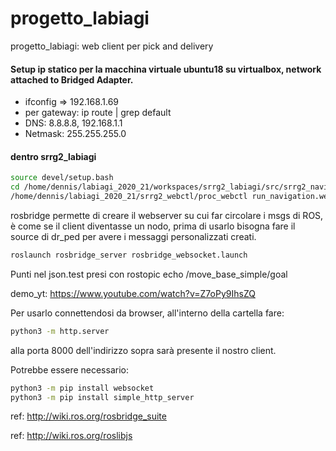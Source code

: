 # progetto_labiagi
progetto_labiagi: web client per pick and delivery

#### Setup ip statico per la macchina virtuale ubuntu18 su virtualbox, network attached to Bridged Adapter.
-  ifconfig => 192.168.1.69
- per gateway: ip route | grep default
- DNS: 8.8.8.8, 192.168.1.1
- Netmask: 255.255.255.0

#### dentro srrg2_labiagi

```sh 
source devel/setup.bash  
cd /home/dennis/labiagi_2020_21/workspaces/srrg2_labiagi/src/srrg2_navigation_2d/config
/home/dennis/labiagi_2020_21/srrg2_webctl/proc_webctl run_navigation.webctl 
```

rosbridge permette di creare il webserver su cui far circolare i msgs di ROS, è come se il client diventasse un nodo,
prima di usarlo bisogna fare il source di dr_ped per avere i messaggi personalizzati creati.
```sh 
roslaunch rosbridge_server rosbridge_websocket.launch 
```

Punti nel json.test presi con rostopic echo /move_base_simple/goal

demo_yt: https://www.youtube.com/watch?v=Z7oPy9IhsZQ


Per usarlo connettendosi da browser, all'interno della cartella fare:
```sh 
python3 -m http.server
```
alla porta 8000 dell'indirizzo sopra sarà presente il nostro client.


Potrebbe essere necessario:
```sh 
python3 -m pip install websocket
python3 -m pip install simple_http_server
```
 

ref: http://wiki.ros.org/rosbridge_suite

ref: http://wiki.ros.org/roslibjs
